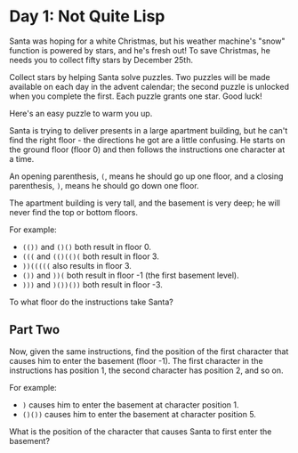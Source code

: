 # Day 1: Not Quite Lisp

Santa was hoping for a white Christmas, but his weather machine's "snow" function is powered by stars, and he's fresh out! To save Christmas, he needs you to collect fifty stars by December 25th.

Collect stars by helping Santa solve puzzles. Two puzzles will be made available on each day in the advent calendar; the second puzzle is unlocked when you complete the first. Each puzzle grants one star. Good luck!

Here's an easy puzzle to warm you up.

Santa is trying to deliver presents in a large apartment building, but he can't find the right floor - the directions he got are a little confusing. He starts on the ground floor (floor 0) and then follows the instructions one character at a time.

An opening parenthesis, `(`, means he should go up one floor, and a closing parenthesis, `)`, means he should go down one floor.

The apartment building is very tall, and the basement is very deep; he will never find the top or bottom floors.

For example:

*   `(())` and `()()` both result in floor 0.  
*   `(((` and `(()(()(` both result in floor 3.  
*   `))(((((` also results in floor 3.  
*   `())` and `))(` both result in floor -1 (the first basement level).  
*   `)))` and `)())())` both result in floor -3.  

To what floor do the instructions take Santa?

## Part Two

Now, given the same instructions, find the position of the first character that causes him to enter the basement (floor -1). The first character in the instructions has position 1, the second character has position 2, and so on.

For example:

*   `)` causes him to enter the basement at character position 1.  
*   `()())` causes him to enter the basement at character position 5.  

What is the position of the character that causes Santa to first enter the basement?